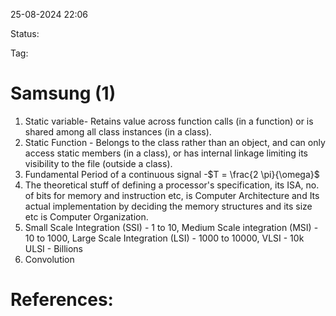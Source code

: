 25-08-2024 22:06

Status:

Tag:


# Samsung (1)

1. Static variable- Retains value across function calls (in a function) or is shared among all class instances (in a class).
2. Static Function - Belongs to the class rather than an object, and can only access static members (in a class), or has internal linkage limiting its visibility to the file (outside a class).
3. Fundamental Period of a continuous signal -$T = \frac{2 \pi}{\omega}$
4. The theoretical stuff of defining a processor's specification, its ISA, no. of bits for memory and instruction etc, is Computer Architecture and Its actual implementation by deciding the memory structures and its size etc is Computer Organization.
5. Small Scale Integration (SSI) - 1 to 10, 
	 Medium Scale integration (MSI) - 10 to 1000,
	 Large Scale Integration (LSI) - 1000 to 10000,
	 VLSI - 10k 
	 ULSI - Billions
5. Convolution










# References:

